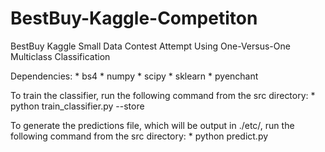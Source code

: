 BestBuy-Kaggle-Competiton
=========================

BestBuy Kaggle Small Data Contest Attempt Using One-Versus-One Multiclass Classification 

Dependencies:
	* bs4
	* numpy
	* scipy
	* sklearn
	* pyenchant

To train the classifier, run the following command from the src directory:
	* python train_classifier.py --store

To generate the predictions file, which will be output in ./etc/, run the following command from the src directory:
	* python predict.py

